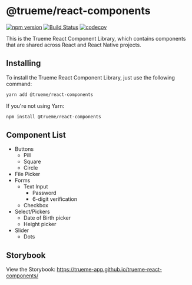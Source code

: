 @trueme/react-components
===
[![npm version](https://badge.fury.io/js/%40trueme%2Freact-components.svg)](https://badge.fury.io/js/%40trueme%2Freact-components) [![Build Status](https://travis-ci.org/trueme-app/trueme-react-components.svg?branch=master)](https://travis-ci.org/trueme-app/trueme-react-components) [![codecov](https://codecov.io/gh/trueme-app/trueme-react-components/branch/master/graph/badge.svg)](https://codecov.io/gh/trueme-app/trueme-react-components)

This is the Trueme React Component Library, which contains components that are shared across React and React Native projects.

Installing
---
To install the Trueme React Component Library, just use the following command:

```bash
yarn add @trueme/react-components
```

If you're not using Yarn:

```bash
npm install @trueme/react-components
```

Component List
---
* Buttons
  * Pill
  * Square
  * Circle
* File Picker
* Forms
  * Text Input
    * Password
    * 6-digit verification
  * Checkbox
* Select/Pickers
  * Date of Birth picker
  * Height picker
* Slider
  * Dots

Storybook
---
View the Storybook: https://trueme-app.github.io/trueme-react-components/
